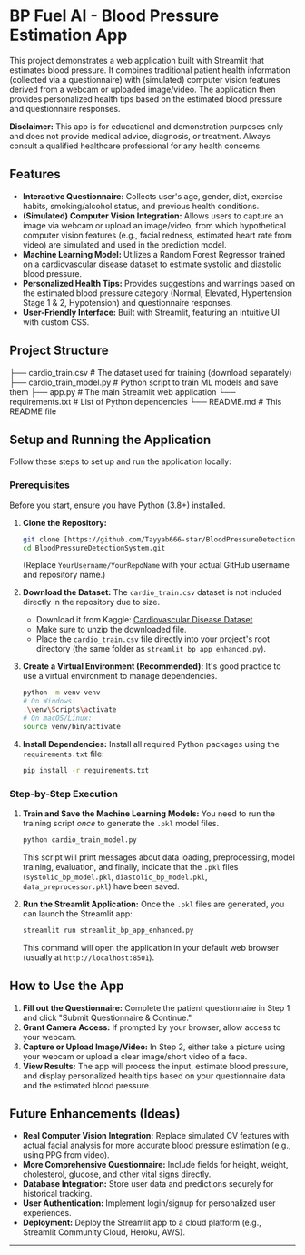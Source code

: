 # BP Fuel AI - Blood Pressure Estimation App

This project demonstrates a web application built with Streamlit that estimates blood pressure. It combines traditional patient health information (collected via a questionnaire) with (simulated) computer vision features derived from a webcam or uploaded image/video. The application then provides personalized health tips based on the estimated blood pressure and questionnaire responses.

**Disclaimer:** This app is for educational and demonstration purposes only and does not provide medical advice, diagnosis, or treatment. Always consult a qualified healthcare professional for any health concerns.

## Features

* **Interactive Questionnaire:** Collects user's age, gender, diet, exercise habits, smoking/alcohol status, and previous health conditions.
* **(Simulated) Computer Vision Integration:** Allows users to capture an image via webcam or upload an image/video, from which hypothetical computer vision features (e.g., facial redness, estimated heart rate from video) are simulated and used in the prediction model.
* **Machine Learning Model:** Utilizes a Random Forest Regressor trained on a cardiovascular disease dataset to estimate systolic and diastolic blood pressure.
* **Personalized Health Tips:** Provides suggestions and warnings based on the estimated blood pressure category (Normal, Elevated, Hypertension Stage 1 & 2, Hypotension) and questionnaire responses.
* **User-Friendly Interface:** Built with Streamlit, featuring an intuitive UI with custom CSS.

## Project Structure
├── cardio_train.csv           # The dataset used for training (download separately)
├── cardio_train_model.py      # Python script to train ML models and save them
├── app.py # The main Streamlit web application
└── requirements.txt           # List of Python dependencies
└── README.md                  # This README file


## Setup and Running the Application

Follow these steps to set up and run the application locally:

### Prerequisites

Before you start, ensure you have Python (3.8+) installed.

1.  **Clone the Repository:**
    ```bash
    git clone [https://github.com/Tayyab666-star/BloodPressureDetectionSystem.git)
    cd BloodPressureDetectionSystem.git
    ```
    (Replace `YourUsername/YourRepoName` with your actual GitHub username and repository name.)

2.  **Download the Dataset:**
    The `cardio_train.csv` dataset is not included directly in the repository due to size.
    * Download it from Kaggle: [Cardiovascular Disease Dataset](https://www.kaggle.com/datasets/sulianova/cardiovascular-disease-dataset)
    * Make sure to unzip the downloaded file.
    * Place the `cardio_train.csv` file directly into your project's root directory (the same folder as `streamlit_bp_app_enhanced.py`).

3.  **Create a Virtual Environment (Recommended):**
    It's good practice to use a virtual environment to manage dependencies.
    ```bash
    python -m venv venv
    # On Windows:
    .\venv\Scripts\activate
    # On macOS/Linux:
    source venv/bin/activate
    ```

4.  **Install Dependencies:**
    Install all required Python packages using the `requirements.txt` file:
    ```bash
    pip install -r requirements.txt
    ```

### Step-by-Step Execution

1.  **Train and Save the Machine Learning Models:**
    You need to run the training script *once* to generate the `.pkl` model files.
    ```bash
    python cardio_train_model.py
    ```
    This script will print messages about data loading, preprocessing, model training, evaluation, and finally, indicate that the `.pkl` files (`systolic_bp_model.pkl`, `diastolic_bp_model.pkl`, `data_preprocessor.pkl`) have been saved.

2.  **Run the Streamlit Application:**
    Once the `.pkl` files are generated, you can launch the Streamlit app:
    ```bash
    streamlit run streamlit_bp_app_enhanced.py
    ```
    This command will open the application in your default web browser (usually at `http://localhost:8501`).

## How to Use the App

1.  **Fill out the Questionnaire:** Complete the patient questionnaire in Step 1 and click "Submit Questionnaire & Continue."
2.  **Grant Camera Access:** If prompted by your browser, allow access to your webcam.
3.  **Capture or Upload Image/Video:** In Step 2, either take a picture using your webcam or upload a clear image/short video of a face.
4.  **View Results:** The app will process the input, estimate blood pressure, and display personalized health tips based on your questionnaire data and the estimated blood pressure.

## Future Enhancements (Ideas)

* **Real Computer Vision Integration:** Replace simulated CV features with actual facial analysis for more accurate blood pressure estimation (e.g., using PPG from video).
* **More Comprehensive Questionnaire:** Include fields for height, weight, cholesterol, glucose, and other vital signs directly.
* **Database Integration:** Store user data and predictions securely for historical tracking.
* **User Authentication:** Implement login/signup for personalized user experiences.
* **Deployment:** Deploy the Streamlit app to a cloud platform (e.g., Streamlit Community Cloud, Heroku, AWS).

---
